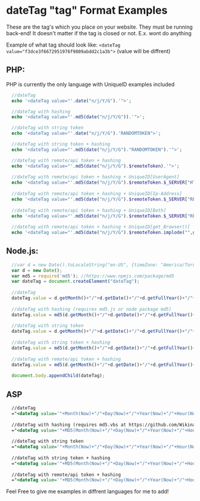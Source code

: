 # dateTag "tag" Format Examples
These are the tag's which you place on your website. They must be running back-end!
It doesn't matter if the tag is closed or not. E.x. </dateTag> wont do anything

Example of what tag should look like: `<dateTag value="f3dce3f6672951976f9809abdd2c1a3b">` (value will be diffrent)

## PHP:
PHP is currently the only language with UniqueID examples included
```php
  //dateTag
  echo '<dateTag value="'.date("n/j/Y/G").'">';

  //dateTag with hashing
  echo '<dateTag value="'.md5(date("n/j/Y/G")).'">';

  //dateTag with string token
  echo '<dateTag value="'.date("n/j/Y/G").'RANDOMTOKEN">';

  //dateTag with string token + hashing
  echo '<dateTag value="'.md5(date("n/j/Y/G")."RANDOMTOKEN").'">';

  //dateTag with remote/api token + hashing
  echo '<dateTag value="'.md5(date("n/j/Y/G").$remoteToken).'">';
  
  //dateTag with remote/api token + hashing + UniqueID[UserAgent]
  echo '<dateTag value="'.md5(date("n/j/Y/G").$remoteToken.$_SERVER["HTTP_USER_AGENT"]??null).'">';
  
  //dateTag with remote/api token + hashing + UniqueID[Ip-Address]
  echo '<dateTag value="'.md5(date("n/j/Y/G").$remoteToken.$_SERVER["REMOTE_ADDR"]??null).'">';
  
  //dateTag with remote/api token + hashing + UniqueID[Both]
  echo '<dateTag value="'.md5(date("n/j/Y/G").$remoteToken.$_SERVER["REMOTE_ADDR"]??null." ".$_SERVER["HTTP_USER_AGENT"]??null).'">';
  
  //dateTag with remote/api token + hashing + UniqueID[get_Browser()]
  echo '<dateTag value="'.md5(date("n/j/Y/G").$remoteToken.implode("",get_Browser())).'">';
```

## Node.js:
```js
  //var d = new Date().toLocaleString("en-US", {timeZone: "America/Toronto"}); //Use this to set timezone if needed
  var d = new Date();
  var md5 = require('md5'); //https://www.npmjs.com/package/md5
  var dateTag = document.createElement("dateTag");
  
  //dateTag
  dateTag.value = d.getMonth()+"/"+d.getDate()+"/"+d.getFullYear()+"/"+d.getHours();
  
  //dateTag with hashing (requires md5.js or node package md5)
  dateTag.value = md5(d.getMonth()+"/"+d.getDate()+"/"+d.getFullYear()+"/"+d.getHours());
  
  //dateTag with string token
  dateTag.value = d.getMonth()+"/"+d.getDate()+"/"+d.getFullYear()+"/"+d.getHours()+"theStringToken";
  
  //dateTag with string token + hashing
  dateTag.value = md5(d.getMonth()+"/"+d.getDate()+"/"+d.getFullYear()+"/"+d.getHours()+"theStringToken");
  
  //dateTag with remote/api token + hashing
  dateTag.value = md5(d.getMonth()+"/"+d.getDate()+"/"+d.getFullYear()+"/"+d.getHours()+tokenVar);
  
  document.body.appendChild(dateTag);
```

## ASP
```asp
  //dateTag
  ="<dateTag value='"+Month(Now)+"/"+Day(Now)+"/"+Year(Now)+"/"+Hour(Now)+"'>"
  
  //dateTag with hashing (requires md5.vbs at https://github.com/Wikinaut/md5.vbs)
  ="<dateTag value='"+MD5(Month(Now)+"/"+Day(Now)+"/"+Year(Now)+"/"+Hour(Now))+"'>"
  
  //dateTag with string token
  ="<dateTag value='"+Month(Now)+"/"+Day(Now)+"/"+Year(Now)+"/"+Hour(Now)+"theStringToken'>"
  
  //dateTag with string token + hashing
  ="<dateTag value='"+MD5(Month(Now)+"/"+Day(Now)+"/"+Year(Now)+"/"+Hour(Now)+"theStringToken")+"'>"
  
  //dateTag with remote/api token + hashing
  ="<dateTag value='"+MD5(Month(Now)+"/"+Day(Now)+"/"+Year(Now)+"/"+Hour(Now)+theToken)+"'>"
```

Feel Free to give me examples in diffrent languages for me to add!












